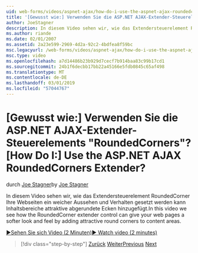 ```yaml
---
uid: web-forms/videos/aspnet-ajax/how-do-i-use-the-aspnet-ajax-roundedcorners-extender
title: '[Gewusst wie:] Verwenden Sie die ASP.NET AJAX-Extender-Steuerelements "RoundedCorners"? | Microsoft-Dokumentation'
author: JoeStagner
description: In diesem Video sehen wir, wie das Extendersteuerelement RoundedCorner Ihre Webseiten ein weicher Aussehen und Verhalten gesetzt werden kann Inhaltsbereich attraktive abgerundete Ecken hinzugefügt...
ms.author: riande
ms.date: 02/01/2007
ms.assetid: 2a23e599-2969-4d2a-92c2-4bdfea8f59bc
msc.legacyurl: /web-forms/videos/aspnet-ajax/how-do-i-use-the-aspnet-ajax-roundedcorners-extender
msc.type: video
ms.openlocfilehash: a7d14486b23b929d7cecf7b914baa83c99b17cd1
ms.sourcegitcommit: 24b1f6decbb17bb22a45166e5fdb0845c65af498
ms.translationtype: MT
ms.contentlocale: de-DE
ms.lasthandoff: 03/01/2019
ms.locfileid: "57044767"
---
```

<a name="how-do-i-use-the-aspnet-ajax-roundedcorners-extender"></a><span data-ttu-id="3e5f3-104">[Gewusst wie:] Verwenden Sie die ASP.NET AJAX-Extender-Steuerelements "RoundedCorners"?</span><span class="sxs-lookup"><span data-stu-id="3e5f3-104">[How Do I:] Use the ASP.NET AJAX RoundedCorners Extender?</span></span>
====================
<span data-ttu-id="3e5f3-105">durch [Joe Stagner](https://github.com/JoeStagner)</span><span class="sxs-lookup"><span data-stu-id="3e5f3-105">by [Joe Stagner](https://github.com/JoeStagner)</span></span>

<span data-ttu-id="3e5f3-106">In diesem Video sehen wir, wie das Extendersteuerelement RoundedCorner Ihre Webseiten ein weicher Aussehen und Verhalten gesetzt werden kann Inhaltsbereiche attraktive abgerundete Ecken hinzugefügt.</span><span class="sxs-lookup"><span data-stu-id="3e5f3-106">In this video we see how the RoundedCorner extender control can give your web pages a softer look and feel by adding attractive round corners to content areas.</span></span>

[<span data-ttu-id="3e5f3-107">&#9654;Sehen Sie sich Video (2 Minuten)</span><span class="sxs-lookup"><span data-stu-id="3e5f3-107">&#9654; Watch video (2 minutes)</span></span>](https://channel9.msdn.com/Blogs/ASP-NET-Site-Videos/how-do-i-use-the-aspnet-ajax-roundedcorners-extender)

> [!div class="step-by-step"]
> <span data-ttu-id="3e5f3-108">[Zurück](how-do-i-use-an-aspnet-ajax-scriptmanagerproxy.md)
> [Weiter](how-do-i-use-the-aspnet-ajax-timer-control.md)</span><span class="sxs-lookup"><span data-stu-id="3e5f3-108">[Previous](how-do-i-use-an-aspnet-ajax-scriptmanagerproxy.md)
[Next](how-do-i-use-the-aspnet-ajax-timer-control.md)</span></span>
